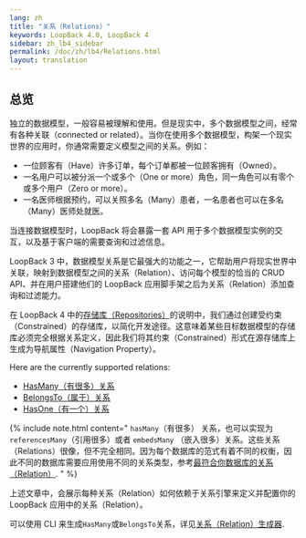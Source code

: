 ```yaml
---
lang: zh
title: "关系（Relations）"
keywords: LoopBack 4.0, LoopBack 4
sidebar: zh_lb4_sidebar
permalink: /doc/zh/lb4/Relations.html
layout: translation
---
```


## 总览

独立的数据模型，一般容易被理解和使用。但是现实中，多个数据模型之间，经常有各种关联（connected or related）。当你在使用多个数据模型，构架一个现实世界的应用时，你通常需要定义模型之间的关系。例如：

- 一位顾客有（Have）许多订单，每个订单都被一位顾客拥有（Owned）。
- 一名用户可以被分派一个或多个（One or more）角色，同一角色可以有零个或多个用户（Zero or more）。
- 一名医师根据预约，可以关照多名（Many）患者，一名患者也可以在多名（Many）医师处就医。

当连接数据模型时，LoopBack 将会暴露一套 API 用于多个数据模型实例的交互，以及基于客户端的需要查询和过滤信息。

LoopBack 3 中，数据模型关系是它最强大的功能之一，它帮助用户将现实世界中关联，映射到数据模型之间的关系（Relation）、访问每个模型的恰当的 CRUD API、并在用户搭建他们的 LoopBack 应用脚手架之后为关系（Relation）添加查询和过滤能力。

在 LoopBack 4 中的[存储库（Repositories）](Repositories.md)的说明中，我们通过创建受约束（Constrained）的存储库，以简化开发途径。这意味着某些目标数据模型的存储库必须完全根据关系定义，因此我们将其约束（Constrained）形式在源存储库上生成为导航属性（Navigation Property）。

Here are the currently supported relations:

- [HasMany（有很多）关系](HasMany-relation.md)
- [BelongsTo（属于）关系](BelongsTo-relation.md)
- [HasOne（有一个）关系](hasOne-relation.md)

{% include note.html content="
`hasMany`（有很多） 关系，也可以实现为`referencesMany`（引用很多）或者 `embedsMany` （嵌入很多）关系。这些关系（Relations）很像，但不完全相同。因为每个数据库的范式有着不同的权衡，因此不同的数据库需要应用使用不同的关系类型，参考[最符合你数据库的关系（Relation）](https://github.com/strongloop/loopback-next/issues/2341).
" %}

上述文章中，会展示每种关系（Relation）如何依赖于关系引擎来定义并配置你的 LoopBack 应用中的关系（Relation）。

可以使用 CLI 来生成`HasMany`或`BelongsTo`关系，详见[关系（Relation）生成器](Relation-generator.md).
